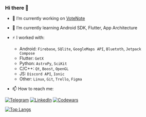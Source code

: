 ### Hi there 👋

- 🔭 I’m currently working on [VoteNote](https://github.com/votenote)
- 🌱 I’m currently learning Android SDK, Flutter, App Architecture
- ⚡ I worked with:
  - Android: `Firebase`, `SQlite`, `GoogleMaps API`, `Bluetoth`, `Jetpack Compose`
  - Flutter: `GetX `
  - Python: `AstroPy`, `SciKit`
  - C/C++: `Qt`, `Boost`, `OpenGL`
  - JS: `Discord API`, `Ionic`
  - Other: `Linux`, `Git`, `Trello`, `Figma`
  
- 📫 How to reach me:

[![Telegram](https://img.shields.io/badge/Telegram-2CA5E0?style=for-the-badge&logo=telegram&logoColor=white)](https://t.me/OwlCodR)
[![LinkedIn](https://img.shields.io/badge/linkedin-%230077B5.svg?style=for-the-badge&logo=linkedin&logoColor=white)](linkedin.cn/in/max-levkin/)
[![Codewars](https://img.shields.io/badge/Codewars-B1361E?style=for-the-badge&logo=codewars&logoColor=white)](https://www.codewars.com/users/OwlCodR)

[![Top Langs](https://github-readme-stats.vercel.app/api/top-langs/?username=owlcodr&layout=compact&theme=vue-dark&hide_border=true)](https://github.com/anuraghazra/github-readme-stats)
